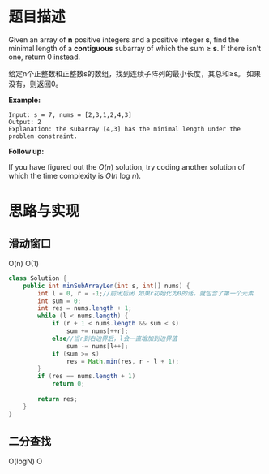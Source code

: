 # 题目描述

Given an array of **n** positive integers and a positive integer **s**, find the minimal length of a **contiguous** subarray of which the sum ≥ **s**. If there isn't one, return 0 instead.

给定n个正整数和正整数s的数组，找到连续子阵列的最小长度，其总和≥s。 如果没有，则返回0。

**Example:** 

```
Input: s = 7, nums = [2,3,1,2,4,3]
Output: 2
Explanation: the subarray [4,3] has the minimal length under the problem constraint.
```

**Follow up:**

If you have figured out the *O*(*n*) solution, try coding another solution of which the time complexity is *O*(*n* log *n*). 

# 思路与实现

## 滑动窗口

O(n) O(1)

```Java
class Solution {
    public int minSubArrayLen(int s, int[] nums) {
        int l = 0, r = -1;//前闭后闭 如果r初始化为0的话，就包含了第一个元素
        int sum = 0;
        int res = nums.length + 1;
        while (l < nums.length) {
            if (r + 1 < nums.length && sum < s)
                sum += nums[++r];
            else//当r到右边界后，l会一直增加到边界值
                sum -= nums[l++];
            if (sum >= s)
                res = Math.min(res, r - l + 1);
        }
        if (res == nums.length + 1)
            return 0;
        
        return res;
    }
}
```

## 二分查找

O(logN) O